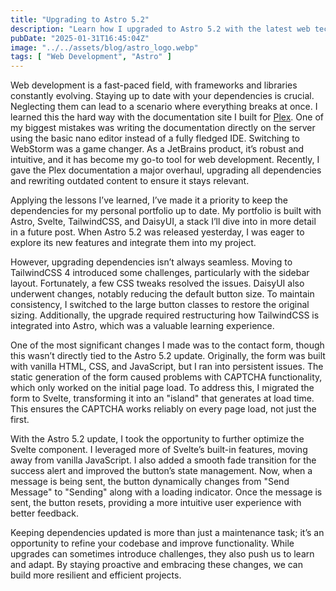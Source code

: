 ```yaml
---
title: "Upgrading to Astro 5.2"
description: "Learn how I upgraded to Astro 5.2 with the latest web technologies and rewrote my contact form."
pubDate: "2025-01-31T16:45:04Z"
image: "../../assets/blog/astro_logo.webp"
tags: [ "Web Development", "Astro" ]
---
```


Web development is a fast-paced field, with frameworks and libraries constantly evolving. Staying up to date with your
dependencies is crucial. Neglecting them can lead to a scenario where everything breaks at once. I learned this the hard
way with the documentation site I built for [Plex](https://plex.us.org). One of my biggest mistakes was writing the
documentation directly on the server using the basic nano editor instead of a fully fledged IDE. Switching to WebStorm
was a game changer. As a JetBrains product, it’s robust and intuitive, and it has become my go-to tool for web
development. Recently, I gave the Plex documentation a major overhaul, upgrading all dependencies and rewriting outdated
content to ensure it stays relevant.

Applying the lessons I’ve learned, I’ve made it a priority to keep the dependencies for my personal portfolio up to
date. My portfolio is built with Astro, Svelte, TailwindCSS, and DaisyUI, a stack I’ll dive into in more detail in a
future post. When Astro 5.2 was released yesterday, I was eager to explore its new features and integrate them into my
project.

However, upgrading dependencies isn’t always seamless. Moving to TailwindCSS 4 introduced some challenges, particularly
with the sidebar layout. Fortunately, a few CSS tweaks resolved the issues. DaisyUI also underwent changes, notably
reducing the default button size. To maintain consistency, I switched to the large button classes to restore the
original sizing. Additionally, the upgrade required restructuring how TailwindCSS is integrated into Astro, which was a
valuable learning experience.

One of the most significant changes I made was to the contact form, though this wasn’t directly tied to the Astro 5.2
update. Originally, the form was built with vanilla HTML, CSS, and JavaScript, but I ran into persistent issues. The
static generation of the form caused problems with CAPTCHA functionality, which only worked on the initial page load. To
address this, I migrated the form to Svelte, transforming it into an "island" that generates at load time. This ensures
the CAPTCHA works reliably on every page load, not just the first.

With the Astro 5.2 update, I took the opportunity to further optimize the Svelte component. I leveraged more of Svelte’s
built-in features, moving away from vanilla JavaScript. I also added a smooth fade transition for the success alert and
improved the button’s state management. Now, when a message is being sent, the button dynamically changes from "Send
Message" to "Sending" along with a loading indicator. Once the message is sent, the button resets, providing a
more intuitive user experience with better feedback.

Keeping dependencies updated is more than just a maintenance task; it’s an opportunity to refine your codebase and
improve functionality. While upgrades can sometimes introduce challenges, they also push us to learn and adapt. By
staying proactive and embracing these changes, we can build more resilient and efficient projects.
